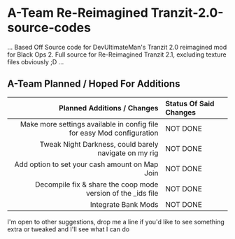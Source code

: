# A-Team Re-Reimagined Tranzit-2.0-source-codes
...
Based Off Source code for DevUltimateMan's Tranzit 2.0 reimagined mod for Black Ops 2.
Full source for Re-Reimagined Tranzit 2.1, excluding texture files obviously ;D
...


## A-Team Planned / Hoped For Additions

Planned Additions / Changes   | Status Of Said Changes
-------:|:-------------------------
Make more settings available in config file for easy Mod configuration     | NOT DONE
Tweak Night Darkness, could barely navigate on my rig | NOT DONE
Add option to set your cash amount on Map Join     | NOT DONE
Decompile fix & share the coop mode version of the _ids file  | NOT DONE
Integrate Bank Mods  | NOT DONE



I'm open to other suggestions, drop me a line if you'd like to see something extra or tweaked and I'll see what I can do
